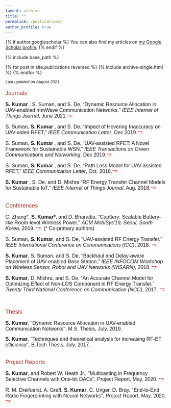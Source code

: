 ```yaml
---
layout: archive
title: ""
permalink: /publications/
author_profile: true
---
```



{% if author.googlescholar %}
  You can also find my articles on <u><a href="{{author.googlescholar}}">my Google Scholar profile</a>.</u>
{% endif %}

{% include base_path %}

{% for post in site.publications reversed %}
  {% include archive-single.html %}
{% endfor %}

<style>
p { margin-bottom: 0px; }
</style>


<font face="helvetica" size="2">
<p><i>Last updated on August 2021</i></p></font>

<font face="helvetica" color="#A93226" size="4">
<p>Journals</p></font>

<font face="helvetica" size="3"> 

<!-- Format of adding journals
<p> First author, <b>Bold author</b>, and third author, “Title," <i>IEEE Journal</i>, 2021.<a href="https://ieeexplore.ieee.org/stamp/stamp.jsp?arnumber=8859248"><img src="/images/download.png" height="10" width="20"></a></p>
 -->
<p><b> S. Kumar </b>, S. Suman, and S. De, “Dynamic Resource Allocation in UAV-enabled mmWave Communication Networks," <i>IEEE Internet of Things Journal</i>, June 2021.<a href="https://ieeexplore.ieee.org/stamp/stamp.jsp?tp=&arnumber=9208769" target="_blank"><img src="/images/download.png" height="10" width="20" ></a></p>

<p> S. Suman, <b> S. Kumar </b>, and S. De, “Impact of Hovering Inaccuracy on UAV-aided RFET," <i>IEEE Communication Letter</i>, Dec 2019.<a href="https://ieeexplore.ieee.org/stamp/stamp.jsp?arnumber=8859248" target="_blank"><img src="/images/download.png" height="10" width="20"></a></p>

<p> S. Suman, <b> S. Kumar </b>, and S. De, “UAV-assisted RFET: A Novel Framework for Sustainable WSN," <i>IEEE Transactions on Green Communications and Networking</i>, Dec 2019.<a href="https://ieeexplore.ieee.org/stamp/stamp.jsp?tp=&arnumber=8820021" target="_blank"><img src="/images/download.png" height="10" width="20"></a></p>

<p> S. Suman, <b> S. Kumar </b>, and S. De, “Path Loss Model for UAV-assisted RFET," <i>IEEE Communication Letter</i>, Oct. 2018.<a href="https://ieeexplore.ieee.org/stamp/stamp.jsp?arnumber=8425706" target="_blank"><img src="/images/download.png" height="10" width="20"></a></p>

<p><b> S. Kumar </b>, S. De, and D. Mishra “RF Energy Transfer Channel Models for Sustainable IoT," <i>IEEE Internet of Things Journal</i>, Aug. 2018.<a href="https://ieeexplore.ieee.org/stamp/stamp.jsp?arnumber=8340029" target="_blank"><img src="/images/download.png" height="10" width="20"></a></p>
</font><br>

<font face="helvetica" color="#A93226" size="4">
<p>Conferences</p></font>


<font face="helvetica" size="3">
<p> C. Zhang*, <b>S. Kumar*</b>, and D. Bharadia, “Capttery: Scalable Battery-like Room-level Wireless Power," <i> ACM MobiSys'19, Seoul, South Korea</i>, 2019. <a href="https://dl.acm.org/citation.cfm?id=3326077" target="_blank"><img src="/images/download.png" height="10" width="20"></a> (* Co-primary authors)</p>


<p> S. Suman, <b>S. Kumar</b>, and S. De, “UAV-assisted RF Energy Transfer," <i> IEEE International Conference on Communications (ICC)</i>, 2018. <a href="https://ieeexplore.ieee.org/stamp/stamp.jsp?tp=&arnumber=8422707" target="_blank"><img src="/images/download.png" height="10" width="20"></a></p>

<p><b>S. Kumar</b>, S. Suman, and S. De, “Backhaul and Delay-aware Placement of UAV-enabled Base Station," <i>IEEE INFOCOM Workshop on Wireless Sensor, Robot and UAV Networks (WiSARN)</i>, 2018. <a href="https://ieeexplore.ieee.org/stamp/stamp.jsp?tp=&arnumber=8406910" target="_blank"><img src="/images/download.png" height="10" width="20"></a></p>
	 

<p><b>S. Kumar</b>, D. Mishra, and S. De, “An Accurate Channel Model for Optimizing Effect of Non-LOS Component in RF Energy Transfer," <i>Twenty Third National Conference on Communication (NCC)</i>, 2017. <a href="https://ieeexplore.ieee.org/stamp/stamp.jsp?tp=&arnumber=8077106" target="_blank"><img src="/images/download.png" height="10" width="20"></a></p>

</font><br>


<font face="helvetica" color="#A93226" size="4">
<p>Thesis</p></font>

<font face="helvetica" size="3"> 

<b>S. Kumar</b>, "Dynamic Resource Allocation in UAV-enabled Communication Networks", M.S. Thesis, July, 2019. <br>

<b>S. Kumar</b>, "Techniques and theoretical analysis for increasing RF-ET efficiency", B.Tech Thesis, July, 2017. <br>
</font><br>

<font face="helvetica" color="#A93226" size="4">
<p>Project Reports</p></font>

<font face="helvetica" size="3"> 

<p> <b>S. Kumar</b>, and Robert W. Heath Jr., "Multicasting in Frequency Selective Channels with One-bit DACs", Project Report, May, 2020.  <a href="http://sidharthkumar10500.github.io/files/Multicasting_low_res_DACs.pdf" target="_blank"><img src="/images/download.png" height="10" width="20"></a></p> 

<p> R. M. Dreifuerst, A. Graff,  <b>S. Kumar</b>, C. Unger, D. Bray, "End-to-End Radio Fingerprinting with Neural Networks", Project Report, May, 2020. <a href="https://arxiv.org/pdf/2010.05169.pdf" target="_blank"><img src="/images/download.png" height="10" width="20"></a></p> 

</font><br>

<!---
<font face="helvetica" color="#A93226" size="4">
<p>Patents</p></font>

<font face="helvetica" size="3"> 

<p><b>S. Chatterjee</b>, A. Roy, S. K. Roy, S. Misra, M. S. Bhogal, and R. Daga, "Sensory network for persuasive and pervasive virtualization of physical sensors into renderable time service", Indian patent filed in November 2014 (Ref: 1145/KOL/2014).</p>

</font><br>
-->


